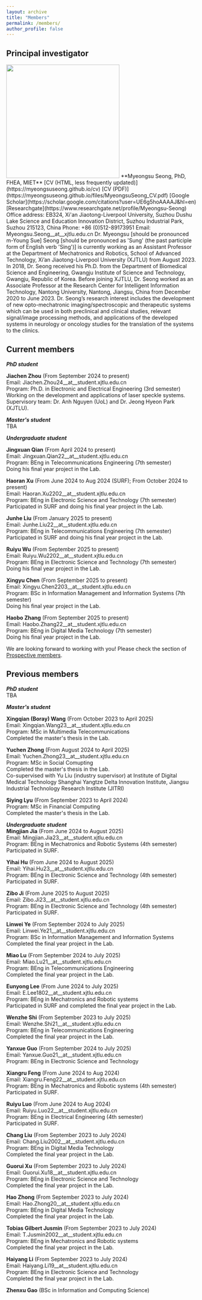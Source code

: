 ```yaml
---
layout: archive
title: "Members"
permalink: /members/
author_profile: false
---
```


## Principal investigator   
<img src="https://myeongsuseong.github.io/images/myeongsu_seong.png" width="300" height="300">   
**Myeongsu Seong, PhD, FHEA, MIET**    
[CV (HTML, less frequently updated)](https://myeongsuseong.github.io/cv) [CV (PDF)](https://myeongsuseong.github.io/files/MyeongsuSeong_CV.pdf) [Google Scholar](https://scholar.google.com/citations?user=UE6g5hoAAAAJ&hl=en) [Researchgate](https://www.researchgate.net/profile/Myeongsu-Seong)  
Office address: EB324, Xi'an Jiaotong-Liverpool University, Suzhou Dushu Lake Science and Education Innovation District, Suzhou Industrial Park, Suzhou 215123, China     
Phone: +86 (0)512-89173951
Email: Myeongsu.Seong__at__xjtlu.edu.cn          
Dr. Myeongsu [should be pronounced m-Young Sue] Seong [should be pronounced as 'Sung' (the past participle form of English verb 'Sing')] is currently working as an Assistant Professor at the Department of Mechatronics and Robotics, School of Advanced Technology, Xi’an Jiaotong-Liverpool University (XJTLU) from August 2023. In 2018, Dr. Seong received his Ph.D. from the Department of Biomedical Science and Engineering, Gwangju Institute of Science and Technology, Gwangju, Republic of Korea. Before joining XJTLU, Dr. Seong worked as an Associate Professor at the Research Center for Intelligent Information Technology, Nantong University, Nantong, Jiangsu, China from December 2020 to June 2023. Dr. Seong’s research interest includes the development of new opto-mechatronic imaging/spectroscopic and therapeutic systems which can be used in both preclinical and clinical studies, relevant signal/image processing methods, and applications of the developed systems in neurology or oncology studies for the translation of the systems to the clinics.

## Current members

***PhD student***   

**Jiachen Zhou** (From September 2024 to present)   
Email: Jiachen.Zhou24__at__student.xjtlu.edu.cn  
Program: Ph.D. in Electronic and Electrical Engineering (3rd semester)     
Working on the development and applications of laser speckle systems.   
Supervisory team: Dr. Anh Nguyen (UoL) and Dr. Jeong Hyeon Park (XJTLU).          


***Master's student***     
TBA    


***Undergraduate student***    

**Jingxuan Qian** (From April 2024 to present)   
Email: Jingxuan.Qian22__at__student.xjtlu.edu.cn  
Program: BEng in Telecommunications Engineering (7th semester)   
Doing his final year project in the Lab.   

**Haoran Xu** (From June 2024 to Aug 2024 (SURF); From October 2024 to present)   
Email: Haoran.Xu2202__at__student.xjtlu.edu.cn   
Program: BEng in Electronic Science and Technology (7th semester)      
Participated in SURF and doing his final year project in the Lab.     

**Junhe Liu** (From January 2025 to present)   
Email: Junhe.Liu22__at__student.xjtlu.edu.cn  
Program: BEng in Telecommunications Engineering (7th semester)    
Participated in SURF and doing his final year project in the Lab.  

**Ruiyu Wu** (From September 2025 to present)   
Email: Ruiyu.Wu2202__at__student.xjtlu.edu.cn   
Program: BEng in Electronic Science and Technology (7th semester)      
Doing his final year project in the Lab.   

**Xingyu Chen** (From September 2025 to present)   
Email: Xingyu.Chen2203__at__student.xjtlu.edu.cn   
Program: BSc in Information Management and Information Systems (7th semester)      
Doing his final year project in the Lab.   

**Haobo Zhang** (From September 2025 to present)   
Email: Haobo.Zhang22__at__student.xjtlu.edu.cn   
Program: BEng in Digital Media Technology (7th semester)      
Doing his final year project in the Lab.   

We are looking forward to working with you! Please check the section of [Prospective members](https://myeongsuseong.github.io/prospective_members/).


Previous members
------
***PhD student***   
TBA      

***Master's student***   

**Xingqian (Boray) Wang** (From October 2023 to April 2025)   
Email: Xingqian.Wang23__at__student.xjtlu.edu.cn  
Program: MSc in Multimedia Telecommunications      
Completed the master's thesis in the Lab.   

**Yuchen Zhong** (From August 2024 to April 2025)   
Email: Yuchen.Zhong23__at__student.xjtlu.edu.cn  
Program: MSc in Social Comupting   
Completed the master's thesis in the Lab.    
Co-supervised with Yu Liu (industry supervisor) at Institute of Digital Medical Technology Shanghai Yangtze Delta Innovation Institute, Jiangsu Industrial Technology Research Institute (JITRI)   

**Siying Lyu** (From September 2023 to April 2024)   
Program: MSc in Financial Computing   
Completed the master's thesis in the Lab.   

***Undergraduate student***   
**Mingjian Jia** (From June 2024 to August 2025)   
Email: Mingjian.Jia23__at__student.xjtlu.edu.cn   
Program: BEng in Mechatronics and Robotic Systems (4th semester)      
Participated in SURF.     

**Yihai Hu** (From June 2024 to August 2025)   
Email: Yihai.Hu23__at__student.xjtlu.edu.cn   
Program: BEng in Electronic Science and Technology (4th semester)      
Participated in SURF.  

**Zibo Ji** (From June 2025 to August 2025)   
Email: Zibo.Ji23__at__student.xjtlu.edu.cn  
Program: BEng in Electronic Science and Technology (4th semester)    
Participated in SURF.  

**Linwei Ye** (From September 2024 to July 2025)         
Email: Linwei.Ye21__at__student.xjtlu.edu.cn  
Program: BSc in Information Management and Information Systems      
Completed the final year project in the Lab.

**Miao Lu** (From September 2024 to July 2025)         
Email: Miao.Lu21__at__student.xjtlu.edu.cn  
Program: BEng in Telecommunications Engineering      
Completed the final year project in the Lab.   

**Eunyong Lee** (From June 2024 to July 2025)   
Email: E.Lee1802__at__student.xjtlu.edu.cn   
Program: BEng in Mechatronics and Robotic systems      
Participated in SURF and completed the final year project in the Lab.   

**Wenzhe Shi** (From September 2023 to July 2025)         
Email: Wenzhe.Shi21__at__student.xjtlu.edu.cn  
Program: BEng in Telecommunications Engineering   
Completed the final year project in the Lab.   

**Yanxue Guo** (From September 2024 to July 2025)         
Email: Yanxue.Guo21__at__student.xjtlu.edu.cn  
Program: BEng in Electronic Science and Technology   

**Xiangru Feng** (From June 2024 to Aug 2024)   
Email: Xiangru.Feng22__at__student.xjtlu.edu.cn   
Program: BEng in Mechatronics and Robotic systems (4th semester)   
Participated in SURF.   

**Ruiyu Luo** (From June 2024 to Aug 2024)   
Email: Ruiyu.Luo22__at__student.xjtlu.edu.cn   
Program: BEng in Electrical Engineering (4th semester)      
Participated in SURF.   

**Chang Liu** (From September 2023 to July 2024)     
Email: Chang.Liu2002__at__student.xjtlu.edu.cn  
Program: BEng in Digital Media Technology     
Completed the final year project in the Lab.   

**Guorui Xu** (From September 2023 to July 2024)            
Email: Guorui.Xu18__at__student.xjtlu.edu.cn  
Program: BEng in Electronic Science and Technology   
Completed the final year project in the Lab.   

**Hao Zhong** (From September 2023 to July 2024)                 
Email: Hao.Zhong20__at__student.xjtlu.edu.cn  
Program: BEng in Digital Media Technology      
Completed the final year project in the Lab.   

**Tobias Gilbert Jusmin** (From September 2023 to July 2024)                
Email: T.Jusmin2002__at__student.xjtlu.edu.cn  
Program: BEng in Mechatronics and Robotic systems    
Completed the final year project in the Lab.   

**Haiyang Li** (From September 2023 to July 2024)               
Email: Haiyang.Li19__at__student.xjtlu.edu.cn  
Program: BEng in Electronic Science and Technology     
Completed the final year project in the Lab.       

**Zhenxu Gao** (BSc in Information and Computing Science)   
